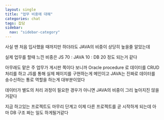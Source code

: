 ```yaml
---
layout: single
title: "업무 비중에 대해"
categories: chat
tags: 잡담
sidebar:
  nav: "sidebar-category"
---
```


사실 맨 처음 입사했을 때까지만 하더라도
JAVA의 비중이 상당히 높을줄 알았는데

실제 업무를 할때 느낀 비중은
JS 70 : JAVA 10 : DB 20 정도 되는거 같다

아무래도 맡은 주 업무가 게시판 쪽이다 보니까
Oracle procedure 로 데이터를 CRUD 처리를 하고
JS를 통해 실제 페이지를 구현하는게 메인이고
JAVA는 진짜로 데이터를 송수신하는 통로 역할을 하는게 대부분이었다

데이터가 별도의 처리 과정이 필요한 경우가 아니면
JAVA의 비중이 그리 높아지진 않을거같다

지금 하고있는 프로젝트도 마무리 단계고
이제 다른 프로젝트를 곧 시작하게 되는데
아마 DB 구조 짜는 일도 하게될거같다
